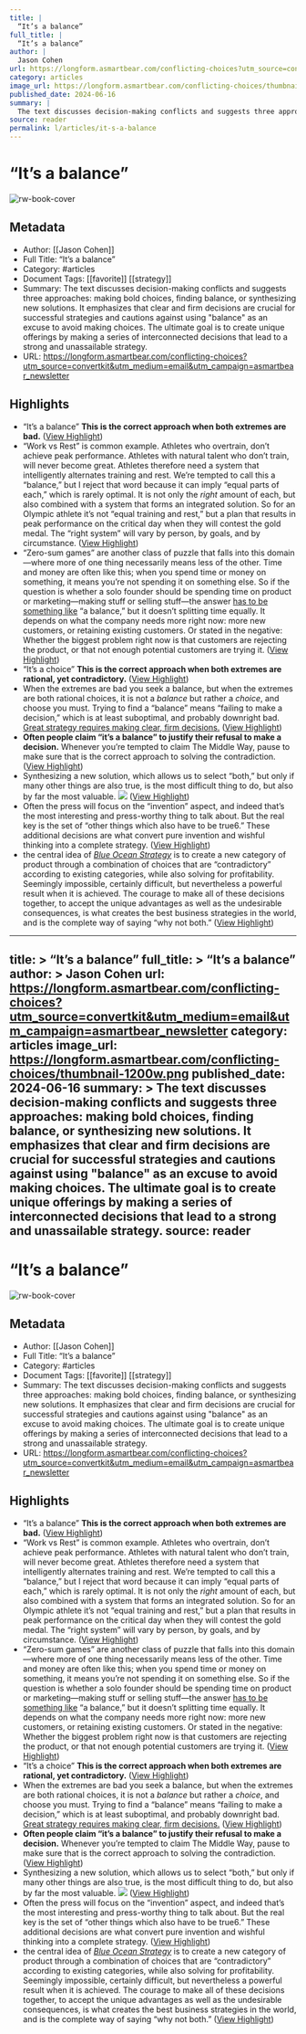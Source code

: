 ```yaml
---
title: |
  “It’s a balance”
full_title: |
  “It’s a balance”
author: |
  Jason Cohen
url: https://longform.asmartbear.com/conflicting-choices?utm_source=convertkit&utm_medium=email&utm_campaign=asmartbear_newsletter
category: articles
image_url: https://longform.asmartbear.com/conflicting-choices/thumbnail-1200w.png
published_date: 2024-06-16
summary: |
  The text discusses decision-making conflicts and suggests three approaches: making bold choices, finding balance, or synthesizing new solutions. It emphasizes that clear and firm decisions are crucial for successful strategies and cautions against using "balance" as an excuse to avoid making choices. The ultimate goal is to create unique offerings by making a series of interconnected decisions that lead to a strong and unassailable strategy.
source: reader
permalink: l/articles/it-s-a-balance
---
```

# “It’s a balance”

![rw-book-cover](https://longform.asmartbear.com/conflicting-choices/thumbnail-1200w.png)

## Metadata
- Author: [[Jason Cohen]]
- Full Title: “It’s a balance”
- Category: #articles
- Document Tags: [[favorite]] [[strategy]] 
- Summary: The text discusses decision-making conflicts and suggests three approaches: making bold choices, finding balance, or synthesizing new solutions. It emphasizes that clear and firm decisions are crucial for successful strategies and cautions against using "balance" as an excuse to avoid making choices. The ultimate goal is to create unique offerings by making a series of interconnected decisions that lead to a strong and unassailable strategy.
- URL: https://longform.asmartbear.com/conflicting-choices?utm_source=convertkit&utm_medium=email&utm_campaign=asmartbear_newsletter

## Highlights
- “It’s a balance”
  **This is the correct approach when both extremes are bad.** ([View Highlight](https://read.readwise.io/read/01jb4v5jg2prk1hv0b3p2dpwg3))
- “Work vs Rest” is common example. Athletes who overtrain, don’t achieve peak performance. Athletes with natural talent who don’t train, will never become great. Athletes therefore need a system that intelligently alternates training and rest.
  We’re tempted to call this a “balance,” but I reject that word because it can imply “equal parts of each,” which is rarely optimal. It is not only the *right* amount of each, but also combined with a system that forms an integrated solution. So for an Olympic athlete it’s not “equal training and rest,” but a plan that results in peak performance on the critical day when they will contest the gold medal. The “right system” will vary by person, by goals, and by circumstance. ([View Highlight](https://read.readwise.io/read/01jb4v5tr4372xqb8m9679zp3t))
- “Zero-sum games” are another class of puzzle that falls into this domain—where more of one thing necessarily means less of the other. Time and money are often like this; when you spend time or money on something, it means you’re not spending it on something else. So if the question is whether a solo founder should be spending time on product or marketing—making stuff or selling stuff—the answer [has to be something like](https://longform.asmartbear.com/product-market-fit-formula/) “a balance,” but it doesn’t splitting time equally. It depends on what the company needs more right now: more new customers, or retaining existing customers. Or stated in the negative: Whether the biggest problem right now is that customers are rejecting the product, or that not enough potential customers are trying it. ([View Highlight](https://read.readwise.io/read/01jb4v66akqb62nccqdvb5sz5t))
- “It’s a choice”
  **This is the correct approach when both extremes are rational, yet contradictory.** ([View Highlight](https://read.readwise.io/read/01jb4v6akz9grex4ydamwehah5))
- When the extremes are bad you seek a balance, but when the extremes are both rational choices, it is not a *balance* but rather a *choice*, and choose you must. Trying to find a “balance” means “failing to make a decision,” which is at least suboptimal, and probably downright bad. [Great strategy requires making clear, firm decisions.](https://longform.asmartbear.com/great-strategy/) ([View Highlight](https://read.readwise.io/read/01jb4v7yt7a7vyk82bq6asqe5s))
- **Often people claim “it’s a balance” to justify their refusal to make a decision.** Whenever you’re tempted to claim The Middle Way, pause to make sure that is the correct approach to solving the contradiction. ([View Highlight](https://read.readwise.io/read/01jb4vbmfqa2b2eqnq9g5xp37g))
- Synthesizing a new solution, which allows us to select “both,” but only if many other things are also true, is the most difficult thing to do, but also by far the most valuable.
  ![](https://longform.asmartbear.com/conflicting-choices/inventing-both-3685w.png) ([View Highlight](https://read.readwise.io/read/01jb4vh5ae6jp11bcr2k7jcy12))
- Often the press will focus on the “invention” aspect, and indeed that’s the most interesting and press-worthy thing to talk about. But the real key is the set of “other things which also have to be true6.” These additional decisions are what convert pure invention and wishful thinking into a complete strategy. ([View Highlight](https://read.readwise.io/read/01jb4vj3vhd68ex64w5hcbzhqd))
- the central idea of [*Blue Ocean Strategy*](https://www.amazon.com/Blue-Ocean-Strategy-Expanded-Uncontested/dp/1625274491/ref=asc_df_1625274491/?tag=hyprod-20&linkCode=df0&hvadid=693465227026&hvpos=&hvnetw=g&hvrand=15655197287935843831&hvpone=&hvptwo=&hvqmt=&hvdev=c&hvdvcmdl=&hvlocint=&hvlocphy=9028297&hvtargid=pla-318700082110&psc=1&mcid=56178674db62348fb13db63425b6f6f4&gad_source=1&gclid=Cj0KCQjwltKxBhDMARIsAG8KnqUlPAscTCb9JhSJSICR6vc-0YuAIfc7NFMetccl9l0lX9XFgrjjx0YaAmNuEALw_wcB&utm_source=longform.asmartbear.com&utm_campaign=longform.asmartbear.com&utm_medium=post) is to create a new category of product through a combination of choices that are “contradictory” according to existing categories, while also solving for profitability. Seemingly impossible, certainly difficult, but nevertheless a powerful result when it is achieved.
  The courage to make all of these decisions together, to accept the unique advantages as well as the undesirable consequences, is what creates the best business strategies in the world, and is the complete way of saying “why not both.” ([View Highlight](https://read.readwise.io/read/01jb4vnjxsqvdrzabh5jzw8b73))


---
title: >
  “It’s a balance”
full_title: >
  “It’s a balance”
author: >
  Jason Cohen
url: https://longform.asmartbear.com/conflicting-choices?utm_source=convertkit&utm_medium=email&utm_campaign=asmartbear_newsletter
category: articles
image_url: https://longform.asmartbear.com/conflicting-choices/thumbnail-1200w.png
published_date: 2024-06-16
summary: >
  The text discusses decision-making conflicts and suggests three approaches: making bold choices, finding balance, or synthesizing new solutions. It emphasizes that clear and firm decisions are crucial for successful strategies and cautions against using "balance" as an excuse to avoid making choices. The ultimate goal is to create unique offerings by making a series of interconnected decisions that lead to a strong and unassailable strategy.
source: reader
---
# “It’s a balance”

![rw-book-cover](https://longform.asmartbear.com/conflicting-choices/thumbnail-1200w.png)

## Metadata
- Author: [[Jason Cohen]]
- Full Title: “It’s a balance”
- Category: #articles
- Document Tags: [[favorite]] [[strategy]] 
- Summary: The text discusses decision-making conflicts and suggests three approaches: making bold choices, finding balance, or synthesizing new solutions. It emphasizes that clear and firm decisions are crucial for successful strategies and cautions against using "balance" as an excuse to avoid making choices. The ultimate goal is to create unique offerings by making a series of interconnected decisions that lead to a strong and unassailable strategy.
- URL: https://longform.asmartbear.com/conflicting-choices?utm_source=convertkit&utm_medium=email&utm_campaign=asmartbear_newsletter

## Highlights
- “It’s a balance”
  **This is the correct approach when both extremes are bad.** ([View Highlight](https://read.readwise.io/read/01jb4v5jg2prk1hv0b3p2dpwg3))
- “Work vs Rest” is common example. Athletes who overtrain, don’t achieve peak performance. Athletes with natural talent who don’t train, will never become great. Athletes therefore need a system that intelligently alternates training and rest.
  We’re tempted to call this a “balance,” but I reject that word because it can imply “equal parts of each,” which is rarely optimal. It is not only the *right* amount of each, but also combined with a system that forms an integrated solution. So for an Olympic athlete it’s not “equal training and rest,” but a plan that results in peak performance on the critical day when they will contest the gold medal. The “right system” will vary by person, by goals, and by circumstance. ([View Highlight](https://read.readwise.io/read/01jb4v5tr4372xqb8m9679zp3t))
- “Zero-sum games” are another class of puzzle that falls into this domain—where more of one thing necessarily means less of the other. Time and money are often like this; when you spend time or money on something, it means you’re not spending it on something else. So if the question is whether a solo founder should be spending time on product or marketing—making stuff or selling stuff—the answer [has to be something like](https://longform.asmartbear.com/product-market-fit-formula/) “a balance,” but it doesn’t splitting time equally. It depends on what the company needs more right now: more new customers, or retaining existing customers. Or stated in the negative: Whether the biggest problem right now is that customers are rejecting the product, or that not enough potential customers are trying it. ([View Highlight](https://read.readwise.io/read/01jb4v66akqb62nccqdvb5sz5t))
- “It’s a choice”
  **This is the correct approach when both extremes are rational, yet contradictory.** ([View Highlight](https://read.readwise.io/read/01jb4v6akz9grex4ydamwehah5))
- When the extremes are bad you seek a balance, but when the extremes are both rational choices, it is not a *balance* but rather a *choice*, and choose you must. Trying to find a “balance” means “failing to make a decision,” which is at least suboptimal, and probably downright bad. [Great strategy requires making clear, firm decisions.](https://longform.asmartbear.com/great-strategy/) ([View Highlight](https://read.readwise.io/read/01jb4v7yt7a7vyk82bq6asqe5s))
- **Often people claim “it’s a balance” to justify their refusal to make a decision.** Whenever you’re tempted to claim The Middle Way, pause to make sure that is the correct approach to solving the contradiction. ([View Highlight](https://read.readwise.io/read/01jb4vbmfqa2b2eqnq9g5xp37g))
- Synthesizing a new solution, which allows us to select “both,” but only if many other things are also true, is the most difficult thing to do, but also by far the most valuable.
  ![](https://longform.asmartbear.com/conflicting-choices/inventing-both-3685w.png) ([View Highlight](https://read.readwise.io/read/01jb4vh5ae6jp11bcr2k7jcy12))
- Often the press will focus on the “invention” aspect, and indeed that’s the most interesting and press-worthy thing to talk about. But the real key is the set of “other things which also have to be true6.” These additional decisions are what convert pure invention and wishful thinking into a complete strategy. ([View Highlight](https://read.readwise.io/read/01jb4vj3vhd68ex64w5hcbzhqd))
- the central idea of [*Blue Ocean Strategy*](https://www.amazon.com/Blue-Ocean-Strategy-Expanded-Uncontested/dp/1625274491/ref=asc_df_1625274491/?tag=hyprod-20&linkCode=df0&hvadid=693465227026&hvpos=&hvnetw=g&hvrand=15655197287935843831&hvpone=&hvptwo=&hvqmt=&hvdev=c&hvdvcmdl=&hvlocint=&hvlocphy=9028297&hvtargid=pla-318700082110&psc=1&mcid=56178674db62348fb13db63425b6f6f4&gad_source=1&gclid=Cj0KCQjwltKxBhDMARIsAG8KnqUlPAscTCb9JhSJSICR6vc-0YuAIfc7NFMetccl9l0lX9XFgrjjx0YaAmNuEALw_wcB&utm_source=longform.asmartbear.com&utm_campaign=longform.asmartbear.com&utm_medium=post) is to create a new category of product through a combination of choices that are “contradictory” according to existing categories, while also solving for profitability. Seemingly impossible, certainly difficult, but nevertheless a powerful result when it is achieved.
  The courage to make all of these decisions together, to accept the unique advantages as well as the undesirable consequences, is what creates the best business strategies in the world, and is the complete way of saying “why not both.” ([View Highlight](https://read.readwise.io/read/01jb4vnjxsqvdrzabh5jzw8b73))


